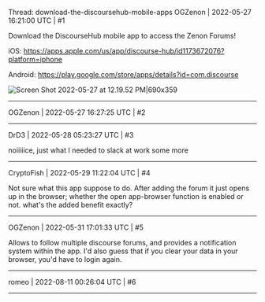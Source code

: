 Thread: download-the-discoursehub-mobile-apps
OGZenon | 2022-05-27 16:21:00 UTC | #1

Download the DiscourseHub mobile app to access the Zenon Forums!

iOS: https://apps.apple.com/us/app/discourse-hub/id1173672076?platform=iphone

Android: https://play.google.com/store/apps/details?id=com.discourse

![Screen Shot 2022-05-27 at 12.19.52 PM|690x359](upload://TzhvU6tAkgdg31fvJhftJ94zBd.jpeg)

-------------------------

OGZenon | 2022-05-27 16:27:25 UTC | #2



-------------------------

DrD3 | 2022-05-28 05:23:27 UTC | #3

noiiiiice, just what I needed to slack at work some more

-------------------------

CryptoFish | 2022-05-29 11:22:04 UTC | #4

Not sure what this app suppose to do. After adding the forum it just opens up in the browser; whether the open app-browser function is enabled or not. what's the added benefit exactly?

-------------------------

OGZenon | 2022-05-31 17:01:33 UTC | #5

Allows to follow multiple discourse forums, and provides a notification system within the app. I'd also guess that if you clear your data in your browser, you'd have to login again.

-------------------------

romeo | 2022-08-11 00:26:04 UTC | #6



-------------------------

